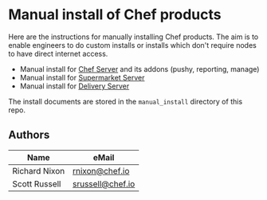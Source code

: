 # Manual install of Chef products

Here are the instructions for manually installing Chef products. The aim is to enable engineers to do custom installs or installs which don't require nodes to have direct internet access.

* Manual install for [Chef Server](./manual_install/chef_server.md) and its addons (pushy, reporting, manage)
* Manual install for [Supermarket Server](./manual_install/supermarket_server.md)
* Manual install for [Delivery Server](./manual_install/delivery_server.md)

The install documents are stored in the ```manual_install``` directory of this repo.

## Authors
| Name | eMail |
|------|-------|
| Richard Nixon | <rnixon@chef.io> |
| Scott Russell | <srussell@chef.io> |
